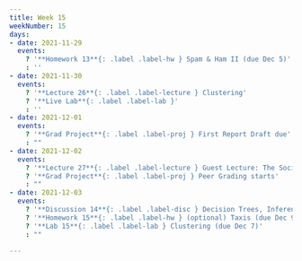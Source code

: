 ```yaml
---
title: Week 15
weekNumber: 15
days:
- date: 2021-11-29
  events:
    ? '**Homework 13**{: .label .label-hw } Spam & Ham II (due Dec 5)'
    : ''
- date: 2021-11-30
  events:
    ? '**Lecture 26**{: .label .label-lecture } Clustering'
    ? '**Live Lab**{: .label .label-lab }'
    : ''
- date: 2021-12-01
  events:
    ? '**Grad Project**{: .label .label-proj } First Report Draft due'
    : ""
- date: 2021-12-02
  events:
    ? '**Lecture 27**{: .label .label-lecture } Guest Lecture: The Social Cost of Carbon'
    ? '**Grad Project**{: .label .label-proj } Peer Grading starts'
    : ""
- date: 2021-12-03
  events:
    ? '**Discussion 14**{: .label .label-disc } Decision Trees, Inference, & Clustering'
    ? '**Homework 15**{: .label .label-hw } (optional) Taxis (due Dec 9)'
    ? '**Lab 15**{: .label .label-lab } Clustering (due Dec 7)'
    : ""

---
```

